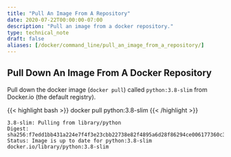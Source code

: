 ```yaml
---
title: "Pull An Image From A Repository"
date: 2020-07-22T00:00:00-07:00
description: "Pull an image from a docker repository."
type: technical_note
draft: false
aliases: [/docker/command_line/pull_an_image_from_a_repository/]
---
```


## Pull Down An Image From A Docker Repository

Pull down the docker image (`docker pull`) called `python:3.8-slim` from Docker.io (the default registry).

{{< highlight bash >}}
docker pull python:3.8-slim
{{< /highlight >}}
```
3.8-slim: Pulling from library/python
Digest: sha256:f7edd1bb431a224e7f4f3e23cbb22738e82f4895a6d28f86294ce006177360c3
Status: Image is up to date for python:3.8-slim
docker.io/library/python:3.8-slim
```